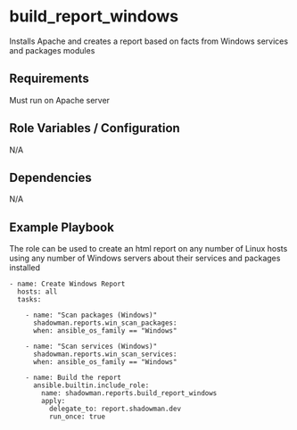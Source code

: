 build_report_windows
========

Installs Apache and creates a report based on facts from Windows services and packages modules

Requirements
------------

Must run on Apache server

Role Variables / Configuration
--------------

N/A

Dependencies
------------

N/A

Example Playbook
----------------

The role can be used to create an html report on any number of Linux hosts using any number of Windows servers about their services and packages installed


```
- name: Create Windows Report
  hosts: all
  tasks:

    - name: "Scan packages (Windows)"
      shadowman.reports.win_scan_packages:
      when: ansible_os_family == "Windows"

    - name: "Scan services (Windows)"
      shadowman.reports.win_scan_services:
      when: ansible_os_family == "Windows"

    - name: Build the report
      ansible.builtin.include_role:
        name: shadowman.reports.build_report_windows
        apply:
          delegate_to: report.shadowman.dev
          run_once: true
      
```
